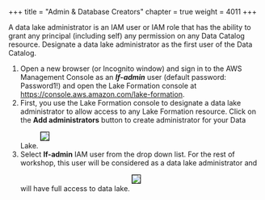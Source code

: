 +++
title = "Admin & Database Creators"
chapter = true
weight = 4011
+++


<div style="text-align: left">
    A data lake administrator is an IAM user or IAM role that has the ability to grant any principal (including self) any permission on any Data Catalog resource. Designate a data lake administrator as the first user of the Data Catalog.
    <ol>
        <li>Open a new browser (or Incognito window) and sign in to the AWS Management Console as an <b><i>lf-admin</i></b> user (default password: Password1!) and open the Lake Formation console at <a
                href="https://console.aws.amazon.com/lakeformation/home?region=us-east-1">https://console.aws.amazon.com/lake-formation</a>.</li>
        <li>First, you use the Lake Formation console to designate a data lake administrator to allow access to any Lake
            Formation resource. Click on the <b>Add administrators</b> button to create administrator for your Data
            Lake.
            <img src="/images/welcometolf.png" style="margin:15px 0px; border:1px solid black"/></li>
        <li>Select <b>lf-admin</b> IAM user from the drop down list. For the rest of workshop, this user will be considered as a data lake administrator and will have full access to data lake.
            <img src="/images/datalakeadmin.png" style="margin:15px 0px; border:1px solid black"/></li>
    </ol>
</div>